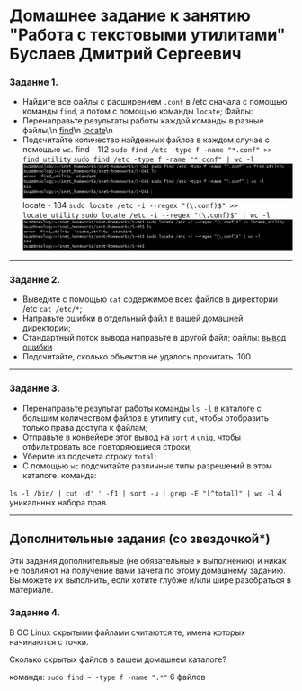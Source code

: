 # Домашнее задание к занятию "Работа с текстовыми утилитами" Буслаев Дмитрий Сергеевич

### Задание 1.

- Найдите все файлы с расширением `.conf` в /etc сначала с помощью команды `find`, а потом с помощью команды `locate`;
Файлы: 
- Перенаправьте результаты работы каждой команды в разные файлы;\n
[find](5-04/find_utility)\n
[locate](5-04/locate_utility)\n
- Подсчитайте количество найденных файлов в каждом случае с помощью `wc`.
find - 112
`sudo find /etc -type f -name "*.conf" >> find_utility`
`sudo find /etc -type f -name "*.conf" | wc -l`
![screenshot1](https://github.com/Buzzlay/snet-homeworks/raw/snet-18/5-04/find_utility.jpg)
locate - 184
`sudo locate /etc -i --regex "(\.conf)$" >> locate_utility`
`sudo locate /etc -i --regex "(\.conf)$" | wc -l`
![screenshot2](https://github.com/Buzzlay/snet-homeworks/raw/snet-18/5-04/locate_utility.jpg)

------
### Задание 2.

 - Выведите с помощью `cat` содержимое всех файлов в директории /etc `cat /etc/*`;
 - Направьте ошибки в отдельный файл в вашей домашней директории;
 - Стандартный поток вывода направьте в другой файл;
файлы:
[вывод](5-04/standart)
[ошибки](5-04/error)
 - Подсчитайте, сколько объектов не удалось прочитать.
 100

------
### Задание 3.

 - Перенаправьте результат работы команды `ls -l` в каталоге с большим количеством файлов в утилиту `cut`, чтобы отобразить только права доступа к файлам;
 - Отправьте в конвейере этот вывод на `sort` и `uniq`, чтобы отфильтровать все повторяющиеся строки;
 - Уберите из подсчета строку `total`;
 - С помощью `wc` подсчитайте различные типы разрешений в этом каталоге.
команда:

`ls -l /bin/ | cut -d' ' -f1 | sort -u | grep -E "[^total]" | wc -l` 
4 уникальных набора прав.

------
## Дополнительные задания (со звездочкой*)

Эти задания дополнительные (не обязательные к выполнению) и никак не повлияют на получение вами зачета по этому домашнему заданию. Вы можете их выполнить, если хотите глубже и/или шире разобраться в материале.

### Задание 4.

В ОС Linux скрытыми файлами считаются те, имена которых начинаются с точки.

Сколько скрытых файлов в вашем домашнем каталоге?

команда:
`sudo find ~ -type f -name ".*"`
6 файлов
